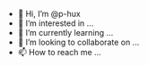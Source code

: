 - 👋 Hi, I’m @p-hux
- 👀 I’m interested in ...
- 🌱 I’m currently learning ...
- 💞️ I’m looking to collaborate on ...
- 📫 How to reach me ...

<!---
p-hux/p-hux is a ✨ special ✨ repository because its `README.md` (this file) appears on your GitHub profile.
You can click the Preview link to take a look at your changes.
--->
